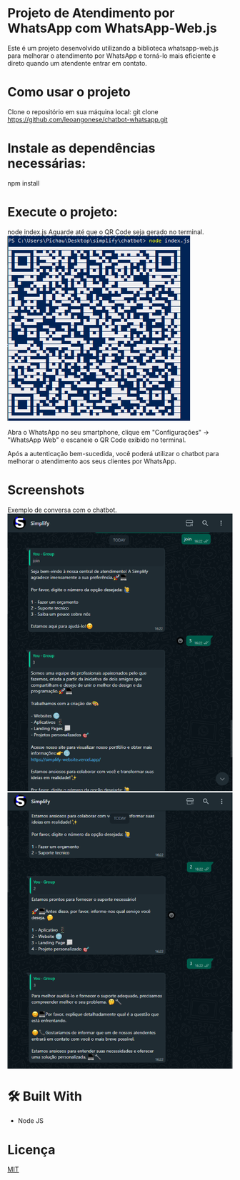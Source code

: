 # Projeto de Atendimento por WhatsApp com WhatsApp-Web.js
Este é um projeto desenvolvido utilizando a biblioteca whatsapp-web.js para melhorar o atendimento por WhatsApp e torná-lo mais eficiente e direto quando um atendente entrar em contato.

# Como usar o projeto
Clone o repositório em sua máquina local:
git clone https://github.com/leoangonese/chatbot-whatsapp.git

# Instale as dependências necessárias:
npm install

# Execute o projeto:

node index.js
Aguarde até que o QR Code seja gerado no terminal.
![App Screenshot](3.png)

Abra o WhatsApp no seu smartphone, clique em "Configurações" -> "WhatsApp Web" e escaneie o QR Code exibido no terminal.

Após a autenticação bem-sucedida, você poderá utilizar o chatbot para melhorar o atendimento aos seus clientes por WhatsApp.

# Screenshots
Exemplo de conversa com o chatbot.
![App Screenshot](1.png)
![App Screenshot](2.png)

# 🛠 Built With

- Node JS

# Licença

[MIT](https://choosealicense.com/licenses/mit/)
